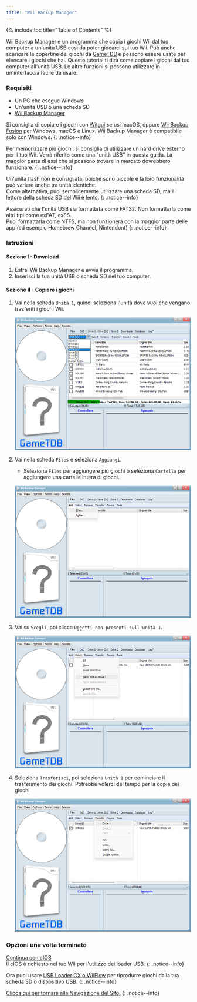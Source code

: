 ```yaml
---
title: "Wii Backup Manager"
---
```


{% include toc title="Table of Contents" %}

Wii Backup Manager è un programma che copia i giochi Wii dal tuo computer a un'unità USB così da poter giocarci sul tuo Wii. Può anche scaricare le copertine dei giochi da [GameTDB](https://gametdb.com/) e possono essere usate per elencare i giochi che hai. Questo tutorial ti dirà come copiare i giochi dal tuo computer all'unità USB. Le altre funzioni si possono utilizzare in un'interfaccia facile da usare.

### Requisiti

* Un PC che esegue Windows
* Un'unità USB o una scheda SD
* [Wii Backup Manager](https://static.wiidatabase.de/Wii-Backup-Manager.zip)


Si consiglia di copiare i giochi con [Witgui](https://desairem.com/wordpress/category/witgui-download/) se usi macOS, oppure [Wii Backup Fusion](https://github.com/larsenv/Wii-Backup-Fusion) per Windows, macOS e Linux. Wii Backup Manager è compatibile solo con Windows.
{: .notice--info}

Per memorizzare più giochi, si consiglia di utilizzare un hard drive esterno per il tuo Wii. Verrà riferito come una "unità USB" in questa guida. La maggior parte di essi che si possono trovare in mercato dovrebbero funzionare.
{: .notice--info}

Un'unità flash non è consigliata, poiché sono piccole e la loro funzionalità può variare anche tra unità identiche. <br> Come alternativa, puoi semplicemente utilizzare una scheda SD, ma il lettore della scheda SD del Wii è lento.
{: .notice--info}

Assicurati che l'unità USB sia formattata come FAT32. Non formattarla come altri tipi come exFAT, exFS. <br> Puoi formattarla come NTFS, ma non funzionerà con la maggior parte delle app (ad esempio Homebrew Channel, Nintendont)
{: .notice--info}

### Istruzioni

#### Sezione I - Download

1. Estrai Wii Backup Manager e avvia il programma.
1. Inserisci la tua unità USB o scheda SD nel tuo computer.

#### Sezione II - Copiare i giochi

1. Vai nella scheda `Unità 1`, quindi seleziona l'unità dove vuoi che vengano trasferiti i giochi Wii.

    ![](/images/desktop-apps/WBM/select_drive.png)

1. Vai nella scheda `Files` e seleziona `Aggiungi`.
    + Seleziona `Files` per aggiungere più giochi o seleziona `Cartella` per aggiungere una cartella intera di giochi.

    ![](/images/desktop-apps/WBM/select_games.png)

1. Vai su `Scegli`, poi clicca `Oggetti non presenti sull'unità 1`.

    ![](/images/desktop-apps/WBM/select_games2.png)

1. Seleziona `Trasferisci`, poi seleziona `Unità 1` per cominciare il trasferimento dei giochi. Potrebbe volerci del tempo per la copia dei giochi.

    ![](/images/desktop-apps/WBM/transfer_todrive.png)

### Opzioni una volta terminato

[Continua con cIOS](cios)<br> Il cIOS è richiesto nel tuo Wii per l'utilizzo dei loader USB.
{: .notice--info}

Ora puoi usare [USB Loader GX o WiiFlow](wii-loaders) per riprodurre giochi dalla tua scheda SD o dispositivo USB.
{: .notice--info}

[Clicca qui per tornare alla Navigazione del Sito.](navigazione-sito)
{: .notice--info}
